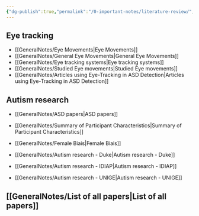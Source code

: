 ```yaml
---
{"dg-publish":true,"permalink":"/0-important-notes/literature-review/","tags":["gardenEntry"]}
---
```



## Eye tracking

- [[GeneralNotes/Eye Movements\|Eye Movements]]
- [[GeneralNotes/General Eye Movements\|General Eye Movements]]
- [[GeneralNotes/Eye tracking systems\|Eye tracking systems]]
- [[GeneralNotes/Studied Eye movements\|Studied Eye movements]]
- [[GeneralNotes/Articles using Eye-Tracking in ASD Detection\|Articles using Eye-Tracking in ASD Detection]]

## Autism research

- [[GeneralNotes/ASD papers\|ASD papers]]
- [[GeneralNotes/Summary of Participant Characteristics\|Summary of Participant Characteristics]]

- [[GeneralNotes/Female Biais\|Female Biais]]



- [[GeneralNotes/Autism research - Duke\|Autism research - Duke]]
- [[GeneralNotes/Autism research - IDIAP\|Autism research - IDIAP]]
- [[GeneralNotes/Autism research - UNIGE\|Autism research - UNIGE]]



## [[GeneralNotes/List of all papers\|List of all papers]]
